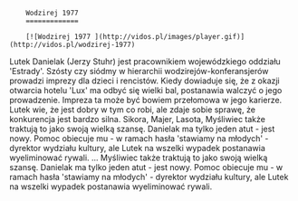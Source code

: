 
        Wodzirej 1977 
        =============
        
        [![Wodzirej 1977 ](http://vidos.pl/images/player.gif)](http://vidos.pl/wodzirej-1977)
        
        
 Lutek Danielak (Jerzy Stuhr) jest pracownikiem wojewódzkiego oddziału 'Estrady'. Szósty czy siódmy w hierarchii wodzirejów-konferansjerów prowadzi imprezy dla dzieci i rencistów. Kiedy dowiaduje się, że z okazji otwarcia hotelu 'Lux' ma odbyć się wielki bal, postanawia walczyć o jego prowadzenie. Impreza ta może być bowiem przełomowa w jego karierze. Lutek wie, że jest dobry w tym co robi, ale zdaje sobie sprawę, że konkurencja jest bardzo silna. Sikora, Majer, Lasota, Myśliwiec także traktują to jako swoją wielką szansę. Danielak ma tylko jeden atut - jest nowy. Pomoc obiecuje mu - w ramach hasła 'stawiamy na młodych' - dyrektor wydziału kultury, ale Lutek na wszelki wypadek postanawia wyeliminować rywali.  ... Myśliwiec także traktują to jako swoją wielką szansę. Danielak ma tylko jeden atut - jest nowy. Pomoc obiecuje mu - w ramach hasła 'stawiamy na młodych' - dyrektor wydziału kultury, ale Lutek na wszelki wypadek postanawia wyeliminować rywali.
    
